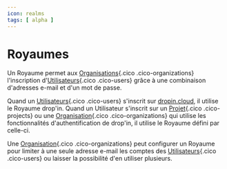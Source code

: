 ```yaml
---
icon: realms
tags: [ alpha ]
---
```

# Royaumes

Un Royaume permet aux [Organisations](/fr/concepts/owners/organizations){.cico .cico-organizations} l'inscription d'[Utilisateurs](/fr/concepts/owners/users){.cico .cico-users} grâce à une combinaison d'adresses e-mail et d'un mot de passe.

Quand un [Utilisateurs](/fr/concepts/owners/users){.cico .cico-users} s'inscrit sur [dropin.cloud](/cloud/), il utilise le Royaume drop'in. Quand un Utilisateur s'inscrit sur un [Projet](/fr/concepts/catalog/projects){.cico .cico-projects} ou une [Organisation](/fr/concepts/owners/organizations){.cico .cico-organizations} qui utilise les fonctionnalités d'authentification de drop'in, il utilise le Royaume défini par celle-ci.

Une [Organisation](/fr/concepts/owners/organizations){.cico .cico-organizations} peut configurer un Royaume pour limiter à une seule adresse e-mail les comptes des [Utilisateurs](/fr/concepts/owners/users){.cico .cico-users} ou laisser la possibilité d'en utiliser plusieurs.
